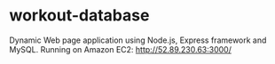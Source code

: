 # workout-database
Dynamic Web page application using Node.js, Express framework and MySQL. Running on Amazon EC2: http://52.89.230.63:3000/
